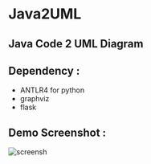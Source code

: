 # Java2UML

<h2>Java Code 2 UML Diagram</h2>

<h2>Dependency : </h2>

<ul>
    <li>ANTLR4 for python</li>
    <li>graphviz</li>
    <li>flask</li>
</ul>

<h2>Demo Screenshot : </h2>

![screensh](./result.gif)
